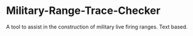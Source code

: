 # Military-Range-Trace-Checker
A tool to assist in the construction of military live firing ranges. Text based.
